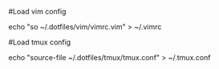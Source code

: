 #Load vim config

echo "so ~/.dotfiles/vim/vimrc.vim" > ~/.vimrc


#Load tmux config

echo "source-file ~/.dotfiles/tmux/tmux.conf" > ~/.tmux.conf
